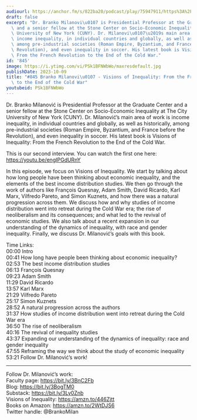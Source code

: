 ```yaml
---
audiourl: https://anchor.fm/s/822ba20/podcast/play/75947911/https%3A%2F%2Fd3ctxlq1ktw2nl.cloudfront.net%2Fstaging%2F2023-8-15%2F39e096e6-f5b1-8056-b58b-d7d1cc94cafd.m4a
draft: false
excerpt: "Dr. Branko Milanovi\u0107 is Presidential Professor at the Graduate Center\
  \ and a senior fellow at the Stone Center on Socio-Economic Inequality at The City\
  \ University of New York (CUNY). Dr. Milanovi\u0107\u2019s main area of work is\
  \ income inequality, in individual countries and globally, as well as historically,\
  \ among pre-industrial societies (Roman Empire, Byzantium, and France before the\
  \ Revolution), and even inequality in soccer. His latest book is Visions of Inequality:\
  \ From the French Revolution to the End of the Cold War."
id: '845'
image: https://i.ytimg.com/vi/PSk1BFNWbWo/maxresdefault.jpg
publishDate: 2023-10-09
title: "#845 Branko Milanovi\u0107 - Visions of Inequality: From the French Revolution\
  \ to the End of the Cold War"
youtubeid: PSk1BFNWbWo
---
```

<div class="timelinks">

Dr. Branko Milanović is Presidential Professor at the Graduate Center and a senior fellow at the Stone Center on Socio-Economic Inequality at The City University of New York (CUNY). Dr. Milanović’s main area of work is income inequality, in individual countries and globally, as well as historically, among pre-industrial societies (Roman Empire, Byzantium, and France before the Revolution), and even inequality in soccer. His latest book is Visions of Inequality: From the French Revolution to the End of the Cold War.

This is our second interview. You can watch the first one here: https://youtu.be/engIPGdURnY

In this episode, we focus on Visions of Inequality. We start by talking about how long people have been thinking about economic inequality, and the elements of the best income distribution studies. We then go through the work of authors like François Quesnay, Adam Smith, David Ricardo, Karl Marx, Vilfredo Pareto, and Simon Kuznets, and how there was a natural progression across them. We discuss how and why studies of income distribution went into retreat during the Cold War era; the rise of neoliberalism and its consequences; and what led to the revival of economic studies. We also talk about a recent expansion in our understanding of the dynamics of inequality, with race and gender inequality. Finally, we discuss Dr. Milanović’s goals with this book.

Time Links:  
<time>00:00</time> Intro  
<time>00:41</time> How long have people been thinking about economic inequality?  
<time>02:53</time> The best income distribution studies  
<time>06:13</time> François Quesnay  
<time>09:23</time> Adam Smith  
<time>11:29</time> David Ricardo  
<time>13:57</time> Karl Marx  
<time>21:29</time> Vilfredo Pareto  
<time>25:17</time> Simon Kuznets  
<time>28:52</time> A natural progression across the authors  
<time>31:37</time> How studies of income distribution went into retreat during the Cold War era  
<time>36:50</time> The rise of neoliberalism  
<time>40:16</time> The revival of inequality studies  
<time>43:37</time> Expanding our understanding of the dynamics of inequality: race and gender inequality  
<time>47:55</time> Reframing the way we think about the study of economic inequality  
<time>53:21</time> Follow Dr. Milanović’s work!

---

Follow Dr. Milanović’s work:  
Faculty page: https://bit.ly/3BnC2Fb  
Blog: https://bit.ly/3BogTM0  
Substack: https://bit.ly/3Ly0Znb  
Visions of Inequality: https://amzn.to/446Zjtt  
Books on Amazon: https://amzn.to/2WtDJS6  
Twitter handle: @BrankoMilan
</div>


